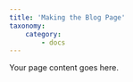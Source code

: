 ```yaml
---
title: 'Making the Blog Page'
taxonomy:
    category:
        - docs
---
```


Your page content goes here.